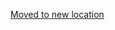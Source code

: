 [Moved to new location](https://github.com/DataTalksClub/machine-learning-zoomcamp/blob/master/08-deep-learning/09-dropout.md)